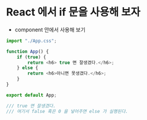 # React 에서 if 문을 사용해 보자
- component 안에서 사용해 보기
```JavaScript
import "./App.css";

function App() {
    if (true) {
        return <h6> true 면 잘생겼다.</h6>;
    } else {
        return <h6>아니면 못생겼다.</h6>;
    }
}

export default App;

/// true 면 잘생겼다. 
/// 여기서 false 혹은 0 을 넣어주면 else 가 실행된다.
```
